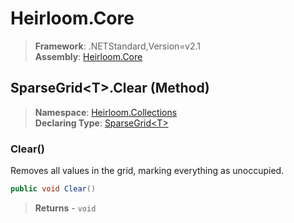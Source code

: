 # Heirloom.Core

> **Framework**: .NETStandard,Version=v2.1  
> **Assembly**: [Heirloom.Core][0]

## SparseGrid\<T>.Clear (Method)

> **Namespace**: [Heirloom.Collections][0]  
> **Declaring Type**: [SparseGrid\<T>][1]

### Clear()

Removes all values in the grid, marking everything as unoccupied.

```cs
public void Clear()
```

> **Returns** - `void`

[0]: ../../../Heirloom.Core.md
[1]: ../SparseGrid[T].md
